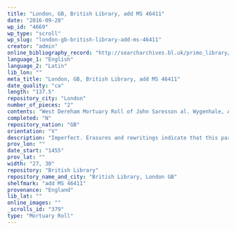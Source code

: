```yaml
---
title: "London, GB, British Library, add MS 46411"
date: "2016-09-28"
wp_id: "4669"
wp_type: "scroll"
wp_slug: "london-gb-british-library-add-ms-46411"
creator: "admin"
online_bibliography_record: "http://searcharchives.bl.uk/primo_library/libweb/action/display.do?tabs=detailsTab&ct=display&fn=search&doc=IAMS032-002102343&indx=10&recIds=IAMS032-002102343&recIdxs=9&elementId=9&renderMode=poppedOut&displayMode=full&frbrVersion=&dscnt=1&frbg=&scp.scps=scope%3A%28BL%29&tab=local&dstmp=1404160180383&srt=rank&mode=Basic&dum=true&vl(freeText0)=Cotton+Roll+II%2C+18&vid=IAMS_VU2"
language_1: "English"
language_2: "Latin"
lib_lon: ""
meta_title: "London, GB, British Library, add MS 46411"
date_quality: "ca"
length: "137.5"
repository_city: "London"
number_of_pieces: "2"
contents: "West Dereham Mortuary Roll of John Saresson al. Wygenhale, Abbot of the Premonstratensian Abbey of West Dereham, co. Norfolk."
completed: "N"
repository_nation: "GB"
orientation: "V"
description: "Imperfect. Erasures and rewritings indicate that this part of the roll, comprising the ornamental heading and encyclical letter of the original, with only a few endorsed tituli , was reused for subsequent abbots."
prov_lon: ""
date_start: "1455"
prov_lat: ""
width: "27, 30"
repository: "British Library"
repository_name_and_city: "British Library, London GB"
shelfmark: "add MS 46411"
provenance: "England"
lib_lat: ""
online_images: ""
_scrolls_id: "379"
type: "Mortuary Roll"
---
```



